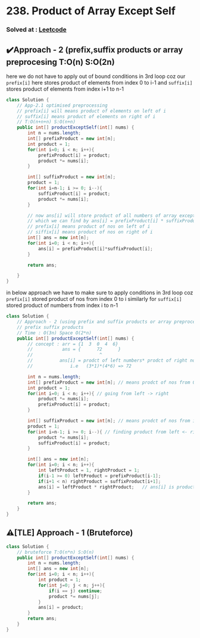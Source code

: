 # 238. Product of Array Except Self

### Solved at : [Leetcode](https://leetcode.com/problems/product-of-array-except-self/?envType=study-plan-v2&envId=top-interview-150)

## ✔️Approach - 2 (prefix,suffix products or array preprocesing T:O(n) S:O(2n)

here we do not have to apply out of bound conditions in 3rd loop coz our `prefix[i]` here stores product of elements from index 0 to i-1 and `suffix[i]` stores product of elements from index i+1 to n-1
```java
class Solution {
    // App-2.1 optimised preprocessing 
    // prefix[i] will means product of elements on left of i
    // suffix[i] means product of elements on right of i
    // T:O(n+n+n) S:O(n+n) 
    public int[] productExceptSelf(int[] nums) {
        int n = nums.length;
        int[] prefixProduct = new int[n];
        int product = 1;
        for(int i=0; i < n; i++){
            prefixProduct[i] = product;
            product *= nums[i];
        }

        int[] suffixProduct = new int[n];
        product = 1;
        for(int i=n-1; i >= 0; i--){
            suffixProduct[i] = product;
            product *= nums[i];
        }

        // now ans[i] will store product of all numbers of array except ith no
        // which we can find by ans[i] = prefixProduct[i] * suffixProduct[i]
        // prefix[i] means product of nos on left of i
        // siffix[i] means product of nos on right of i
        int[] ans = new int[n];
        for(int i=0; i < n; i++){
            ans[i] = prefixProduct[i]*suffixProduct[i];
        }

        return ans;

    }
}
```

in below approach we have to make sure to apply conditions in 3rd loop coz `prefix[i]` stored product of nos from index 0 to i similarly for `suffix[i]` stored product of numbers from index i to n-1
```java
class Solution {
    // Approach - 2 (using prefix and suffix products or array preprocessing) 
    // prefix suffix products
    // Time : O(3n) Space O(2*n)
    public int[] productExceptSelf(int[] nums) {
        // concept : arr = {1  3  0  4  6}
        //           ans = {      72      }
        //                         ^
        //          ans[i] = prodct of left numbers* prodct of right nos
        //              i.e   (3*1)*(4*6) => 72

        int n = nums.length;
        int[] prefixProduct = new int[n]; // means prodct of nos from 0 till i index (left nos)
        int product = 1;
        for(int i=0; i < n; i++){ // going from left -> right
            product *= nums[i];
            prefixProduct[i] = product;
        }

        int[] suffixProduct = new int[n]; // means prodct of nos from i till n-1 index (right nos)
        product = 1;
        for(int i=n-1; i >= 0; i--){ // finding product from left <- right 
            product *= nums[i];
            suffixProduct[i] = product;
        }

        int[] ans = new int[n];
        for(int i=0; i < n; i++){
            int leftProduct = 1, rightProduct = 1;
            if(i-1 >= 0) leftProduct = prefixProduct[i-1];
            if(i+1 < n) rightProduct = suffixProduct[i+1];
            ans[i] = leftProduct * rightProduct;   // ans[i] is product of nos on its left * prod of nos on its right 
        }

        return ans;
    }
}
```

## ⚠️[TLE] Approach - 1 (Bruteforce)
```java
class Solution {
    // bruteforce T:O(n*n) S:O(n)
    public int[] productExceptSelf(int[] nums) {
        int n = nums.length;
        int[] ans = new int[n];
        for(int i=0; i < n; i++){
            int product = 1;
            for(int j=0; j < n; j++){
                if(i == j) continue;
                product *= nums[j]; 
            }
            ans[i] = product;
        }
        return ans;
    }
}
```
